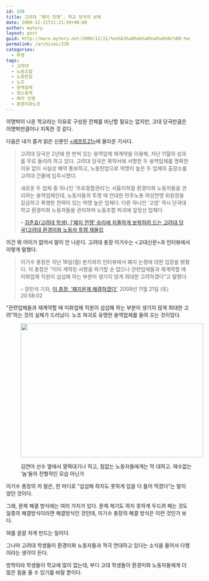 ```yaml
---
id: 330
title: 고려대 ‘폐지 전쟁’, 학교 당국의 보복
date: 2009-12-21T11:21:59+00:00
author: mytory
layout: post
guid: http://marx.mytory.net/2009/12/21/%ea%b3%a0%eb%a0%a4%eb%8c%80-%ed%8f%90%ec%a7%80-%ec%a0%84%ec%9f%81-%ed%95%99%ea%b5%90-%eb%8b%b9%ea%b5%ad%ec%9d%98-%eb%b3%b4%eb%b3%b5/
permalink: /archives/330
categories:
  - 투쟁
tags:
  - 고려대
  - 노동조합
  - 노동탄압
  - 노조
  - 용역업체
  - 청소용역
  - 폐지 전쟁
  - 환경미화노조
---
```

이명박이 나온 학교라는 이유로 구성원 전체를 비난할 필요는 없지만, 고대 당국만큼은 이명박만큼이나 지독한 것 같다.

다음은 내가 즐겨 읽은 신문인 <a href="http://wspaper.org/" target="_blank" title="[http://wspaper.org/]로 이동합니다.">&lt;레프트21&gt;</a>에 올라온 기사다.

> 고려대 당국은 2년에 한 번씩 있는 용역업체 재계약을 이용해, 지난 11월의 성과를 무로 돌리려 하고 있다. 고려대 당국은 확약서에 서명한 두 용역업체를 명확한 이유 없이 사실상 해약 통보하고, 노동탄압으로 악명이 높은 두 업체의 출장소를 고려대 건물에 입주시켰다.
> 
> 새로운 두 업체 중 하나인 ‘프로종합관리’는 서울지하철 환경미화 노동자들을 관리하는 용역업체인데, 노동자들의 투쟁 때 연대한 민주노총 여성연맹 위원장을 감금하고 폭행한 전력이 있는 악명 높은 업체다. 다른 하나인 ‘고암’ 역시 단국대학교 환경미화 노동자들을 관리하며 노동조합 파괴에 앞장선 업체다.
> 
> &#8211; <a href="http://wspaper.org/article/7394" target="_blank" title="[http://wspaper.org/article/7394]로 이동합니다.">김준효(고려대 학생), [‘폐지 전쟁’ 승리에 치졸하게 보복하려 드는 고려대 당국]고려대 환경미화 노동자 투쟁&nbsp;재돌입</a>

이건 뭐 어이가 없어서 말이 안 나온다. 고려대 총장 이기수는 &lt;고대신문&gt;과 인터뷰에서 이렇게 말했다.

> 이기수 총장은 지난 16일(월) 본지와의 인터뷰에서 폐지 논쟁에 대한 입장을 밝혔다. 이 총장은 “이미 계약된 사항을 파기할 순 없으나 관련업체들과 재계약할 때 미화업체 직원이 섭섭해 하는 부분이 생기지 않게 최대한 고려하겠다”고 말했다. 
> 
> &#8211; 장민석 기자,&nbsp;<a href="http://www.kukey.com/news/articleView.html?idxno=14538" target="_blank" title="[http://www.kukey.com/news/articleView.html?idxno=14538]로 이동합니다.">이 총장, &#8216;폐지문제 해결하겠다&#8217;</a>,&nbsp;2009년 11월 21일 (토) 20:58:02 

“관련업체들과 재계약할 때 미화업체 직원이 섭섭해 하는 부분이 생기지 않게 최대한 고려”하는 것의 실체가 드러났다. 노조 파괴로 유명한 용역업체를 들여 오는 것이었다.<figure style="width: 500px" class="wp-caption aligncenter">

<img src="http://marx.mytory.net/wp-content/uploads/1/cfile29.uf.2043D80E4B2F59F517D83E.jpg" width="500" height="366" alt="" filename="cfile29.uf.2043D80E4B2F59F517D83E.jpg" filemime="" /><figcaption class="wp-caption-text">김연아 선수 옆에서 껄떡대기나 하고, 힘없는 노동자들에게는 막 대하고. 재수없는 ‘놈’들의 전형적인 모습 아닌가</figcaption></figure> 

이기수 총장의 저 말은, 한 마디로 “섭섭해 하지도 못하게 입을 다 틀어 막겠다”는 말이었던 것이다.

그래, 문제 해결 방식에는 여러 가지가 있다. 문제 제기도 하지 못하게 두드려 패는 것도 일종의 해결방식이라면 해결방식인 것인데, 이기수 총장의 해결 방식은 이런 것인가 보다.

혀를 끌끌 차게 만드는 일이다.

그나마 고려대 학생들이 환경미화 노동자들과 적극 연대하고 있다는 소식을 들어서 다행이라는 생각이 든다.

방학이라 학생들이 학교에 많이 없는데, 부디 고대 학생들이 환경미화 노동자들에게 더 많은 힘을 줄 수 있기를 바랄 뿐이다.